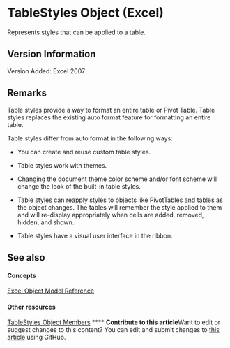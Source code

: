 
# TableStyles Object (Excel)

Represents styles that can be applied to a table.


## Version Information

Version Added: Excel 2007 


## Remarks

Table styles provide a way to format an entire table or Pivot Table. Table styles replaces the existing auto format feature for formatting an entire table.

Table styles differ from auto format in the following ways:




- You can create and reuse custom table styles.
    
- Table styles work with themes.
    
- Changing the document theme color scheme and/or font scheme will change the look of the built-in table styles.
    
- Table styles can reapply styles to objects like PivotTables and tables as the object changes. The tables will remember the style applied to them and will re-display appropriately when cells are added, removed, hidden, and shown.
    
- Table styles have a visual user interface in the ribbon.
    



## See also


#### Concepts


 [Excel Object Model Reference](11ea8598-8a20-92d5-f98b-0da04263bf2c.md)
#### Other resources


 [TableStyles Object Members](f358cc3f-b732-aff3-467b-c1ce9d182bd7.md)
****   **Contribute to this article**Want to edit or suggest changes to this content? You can edit and submit changes to  [this article](https://github.com/jhershey00/VBA_Excel_Test/OpenXMLCon/articles/952da370-51cb-b1e0-a413-15cb558099b5.md) using GitHub.

